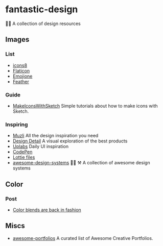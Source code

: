 # fantastic-design
👨‍🎨 A collection of design resources

## Images

### List

- [icons8](https://icons8.com/)
- [Flaticon](http://www.flaticon.com/)
- [Emojione](http://emojione.com/)
- [Feather](https://feathericons.com)

### Guide

- [MakeIconsWithSketch](https://github.com/allenwong/MakeIconsWithSketch) Simple tutorials about how to make icons with Sketch.

### Inspiring

- [Muzli](https://medium.muz.li/) All the design inspiration you need
- [Design Detail](http://www.brianlovin.com/) A visual exploration of the best products
- [Uplabs](https://www.uplabs.com/) Daily UI inspiration
- [CodePen](http://codepen.io/pens/)
- [Lottie files](http://www.lottiefiles.com/)
- [awesome-design-systems](https://github.com/alexpate/awesome-design-systems) 💅🏻 ⚒ A collection of awesome design systems

## Color

### Post
- [Color blends are back in fashion](https://blog.prototypr.io/https-medium-com-colorblends-aebda77c8742)


## Miscs

- [awesome-portfolios](https://github.com/iRaul/awesome-portfolios) A curated list of Awesome Creative Portfolios.
